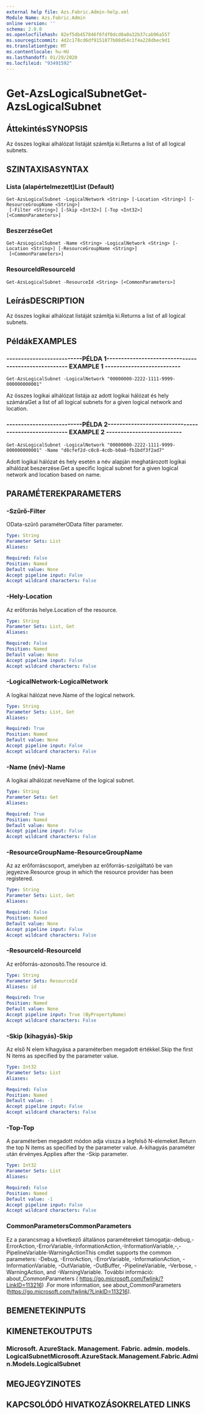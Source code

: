 ```yaml
---
external help file: Azs.Fabric.Admin-help.xml
Module Name: Azs.Fabric.Admin
online version: ''
schema: 2.0.0
ms.openlocfilehash: 82ef5db457846f6fdf0dcd0a0a32b37cab96a557
ms.sourcegitcommit: 4d2c178cd6df9151877b08d54c1f4a228dbec9d1
ms.translationtype: MT
ms.contentlocale: hu-HU
ms.lasthandoff: 01/29/2020
ms.locfileid: "93491592"
---
```

# <span data-ttu-id="fe822-101">Get-AzsLogicalSubnet</span><span class="sxs-lookup"><span data-stu-id="fe822-101">Get-AzsLogicalSubnet</span></span>

## <span data-ttu-id="fe822-102">Áttekintés</span><span class="sxs-lookup"><span data-stu-id="fe822-102">SYNOPSIS</span></span>
<span data-ttu-id="fe822-103">Az összes logikai alhálózat listáját számítja ki.</span><span class="sxs-lookup"><span data-stu-id="fe822-103">Returns a list of all logical subnets.</span></span>

## <span data-ttu-id="fe822-104">SZINTAXISA</span><span class="sxs-lookup"><span data-stu-id="fe822-104">SYNTAX</span></span>

### <span data-ttu-id="fe822-105">Lista (alapértelmezett)</span><span class="sxs-lookup"><span data-stu-id="fe822-105">List (Default)</span></span>
```
Get-AzsLogicalSubnet -LogicalNetwork <String> [-Location <String>] [-ResourceGroupName <String>]
 [-Filter <String>] [-Skip <Int32>] [-Top <Int32>] [<CommonParameters>]
```

### <span data-ttu-id="fe822-106">Beszerzése</span><span class="sxs-lookup"><span data-stu-id="fe822-106">Get</span></span>
```
Get-AzsLogicalSubnet -Name <String> -LogicalNetwork <String> [-Location <String>] [-ResourceGroupName <String>]
 [<CommonParameters>]
```

### <span data-ttu-id="fe822-107">ResourceId</span><span class="sxs-lookup"><span data-stu-id="fe822-107">ResourceId</span></span>
```
Get-AzsLogicalSubnet -ResourceId <String> [<CommonParameters>]
```

## <span data-ttu-id="fe822-108">Leírás</span><span class="sxs-lookup"><span data-stu-id="fe822-108">DESCRIPTION</span></span>
<span data-ttu-id="fe822-109">Az összes logikai alhálózat listáját számítja ki.</span><span class="sxs-lookup"><span data-stu-id="fe822-109">Returns a list of all logical subnets.</span></span>

## <span data-ttu-id="fe822-110">Példák</span><span class="sxs-lookup"><span data-stu-id="fe822-110">EXAMPLES</span></span>

### <span data-ttu-id="fe822-111">--------------------------PÉLDA 1--------------------------</span><span class="sxs-lookup"><span data-stu-id="fe822-111">-------------------------- EXAMPLE 1 --------------------------</span></span>
```
Get-AzsLogicalSubnet -LogicalNetwork "00000000-2222-1111-9999-000000000001"
```

<span data-ttu-id="fe822-112">Az összes logikai alhálózat listája az adott logikai hálózat és hely számára</span><span class="sxs-lookup"><span data-stu-id="fe822-112">Get a list of all logical subnets for a given logical network and location.</span></span>

### <span data-ttu-id="fe822-113">--------------------------PÉLDA 2--------------------------</span><span class="sxs-lookup"><span data-stu-id="fe822-113">-------------------------- EXAMPLE 2 --------------------------</span></span>
```
Get-AzsLogicalSubnet -LogicalNetwork "00000000-2222-1111-9999-000000000001" -Name "d8cfef2d-c0c8-4cdb-b0a8-fb1bdf3f2ad7"
```

<span data-ttu-id="fe822-114">Adott logikai hálózat és hely esetén a név alapján meghatározott logikai alhálózat beszerzése.</span><span class="sxs-lookup"><span data-stu-id="fe822-114">Get a specific logical subnet for a given logical network and location based on name.</span></span>

## <span data-ttu-id="fe822-115">PARAMÉTEREK</span><span class="sxs-lookup"><span data-stu-id="fe822-115">PARAMETERS</span></span>

### <span data-ttu-id="fe822-116">-Szűrő</span><span class="sxs-lookup"><span data-stu-id="fe822-116">-Filter</span></span>
<span data-ttu-id="fe822-117">OData-szűrő paraméter</span><span class="sxs-lookup"><span data-stu-id="fe822-117">OData filter parameter.</span></span>

```yaml
Type: String
Parameter Sets: List
Aliases: 

Required: False
Position: Named
Default value: None
Accept pipeline input: False
Accept wildcard characters: False
```

### <span data-ttu-id="fe822-118">-Hely</span><span class="sxs-lookup"><span data-stu-id="fe822-118">-Location</span></span>
<span data-ttu-id="fe822-119">Az erőforrás helye.</span><span class="sxs-lookup"><span data-stu-id="fe822-119">Location of the resource.</span></span>

```yaml
Type: String
Parameter Sets: List, Get
Aliases: 

Required: False
Position: Named
Default value: None
Accept pipeline input: False
Accept wildcard characters: False
```

### <span data-ttu-id="fe822-120">-LogicalNetwork</span><span class="sxs-lookup"><span data-stu-id="fe822-120">-LogicalNetwork</span></span>
<span data-ttu-id="fe822-121">A logikai hálózat neve.</span><span class="sxs-lookup"><span data-stu-id="fe822-121">Name of the logical network.</span></span>

```yaml
Type: String
Parameter Sets: List, Get
Aliases: 

Required: True
Position: Named
Default value: None
Accept pipeline input: False
Accept wildcard characters: False
```

### <span data-ttu-id="fe822-122">-Name (név)</span><span class="sxs-lookup"><span data-stu-id="fe822-122">-Name</span></span>
<span data-ttu-id="fe822-123">A logikai alhálózat neve</span><span class="sxs-lookup"><span data-stu-id="fe822-123">Name of the logical subnet.</span></span>

```yaml
Type: String
Parameter Sets: Get
Aliases: 

Required: True
Position: Named
Default value: None
Accept pipeline input: False
Accept wildcard characters: False
```

### <span data-ttu-id="fe822-124">-ResourceGroupName</span><span class="sxs-lookup"><span data-stu-id="fe822-124">-ResourceGroupName</span></span>
<span data-ttu-id="fe822-125">Az az erőforráscsoport, amelyben az erőforrás-szolgáltató be van jegyezve.</span><span class="sxs-lookup"><span data-stu-id="fe822-125">Resource group in which the resource provider has been registered.</span></span>

```yaml
Type: String
Parameter Sets: List, Get
Aliases: 

Required: False
Position: Named
Default value: None
Accept pipeline input: False
Accept wildcard characters: False
```

### <span data-ttu-id="fe822-126">-ResourceId</span><span class="sxs-lookup"><span data-stu-id="fe822-126">-ResourceId</span></span>
<span data-ttu-id="fe822-127">Az erőforrás-azonosító.</span><span class="sxs-lookup"><span data-stu-id="fe822-127">The resource id.</span></span>

```yaml
Type: String
Parameter Sets: ResourceId
Aliases: id

Required: True
Position: Named
Default value: None
Accept pipeline input: True (ByPropertyName)
Accept wildcard characters: False
```

### <span data-ttu-id="fe822-128">-Skip (kihagyás)</span><span class="sxs-lookup"><span data-stu-id="fe822-128">-Skip</span></span>
<span data-ttu-id="fe822-129">Az első N elem kihagyása a paraméterben megadott értékkel.</span><span class="sxs-lookup"><span data-stu-id="fe822-129">Skip the first N items as specified by the parameter value.</span></span>

```yaml
Type: Int32
Parameter Sets: List
Aliases: 

Required: False
Position: Named
Default value: -1
Accept pipeline input: False
Accept wildcard characters: False
```

### <span data-ttu-id="fe822-130">-Top</span><span class="sxs-lookup"><span data-stu-id="fe822-130">-Top</span></span>
<span data-ttu-id="fe822-131">A paraméterben megadott módon adja vissza a legfelső N-elemeket.</span><span class="sxs-lookup"><span data-stu-id="fe822-131">Return the top N items as specified by the parameter value.</span></span>
<span data-ttu-id="fe822-132">A-kihagyás paraméter után érvényes.</span><span class="sxs-lookup"><span data-stu-id="fe822-132">Applies after the -Skip parameter.</span></span>

```yaml
Type: Int32
Parameter Sets: List
Aliases: 

Required: False
Position: Named
Default value: -1
Accept pipeline input: False
Accept wildcard characters: False
```

### <span data-ttu-id="fe822-133">CommonParameters</span><span class="sxs-lookup"><span data-stu-id="fe822-133">CommonParameters</span></span>
<span data-ttu-id="fe822-134">Ez a parancsmag a következő általános paramétereket támogatja:-debug,-ErrorAction,-ErrorVariable,-InformationAction,-InformationVariable,-,-PipelineVariable-WarningAction</span><span class="sxs-lookup"><span data-stu-id="fe822-134">This cmdlet supports the common parameters: -Debug, -ErrorAction, -ErrorVariable, -InformationAction, -InformationVariable, -OutVariable, -OutBuffer, -PipelineVariable, -Verbose, -WarningAction, and -WarningVariable.</span></span> <span data-ttu-id="fe822-135">További információ: about_CommonParameters ( https://go.microsoft.com/fwlink/?LinkID=113216) .</span><span class="sxs-lookup"><span data-stu-id="fe822-135">For more information, see about_CommonParameters (https://go.microsoft.com/fwlink/?LinkID=113216).</span></span>

## <span data-ttu-id="fe822-136">BEMENETEK</span><span class="sxs-lookup"><span data-stu-id="fe822-136">INPUTS</span></span>

## <span data-ttu-id="fe822-137">KIMENETEK</span><span class="sxs-lookup"><span data-stu-id="fe822-137">OUTPUTS</span></span>

### <span data-ttu-id="fe822-138">Microsoft. AzureStack. Management. Fabric. admin. models. LogicalSubnet</span><span class="sxs-lookup"><span data-stu-id="fe822-138">Microsoft.AzureStack.Management.Fabric.Admin.Models.LogicalSubnet</span></span>

## <span data-ttu-id="fe822-139">MEGJEGYZI</span><span class="sxs-lookup"><span data-stu-id="fe822-139">NOTES</span></span>

## <span data-ttu-id="fe822-140">KAPCSOLÓDÓ HIVATKOZÁSOK</span><span class="sxs-lookup"><span data-stu-id="fe822-140">RELATED LINKS</span></span>

